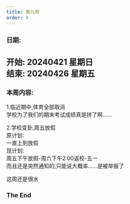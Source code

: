 ```yaml
---
title: 第九周
order: 9
---
```


### 日期:  
**开始: 20240421 星期日**  
**结束: 20240426 星期五**  
---

### 本周内容:  
1.临近期中,体育全部取消  
学校为了我们的期末考试成绩真是拼了啊......  

2.学校变卦,周五放假  
原计划:  
一直上到放假  
现计划:  
周五下午放假-周六下午2:00返校-五一  
而且还是突然通知的,只能说大概率......是被举报了  

这周还是很水  

### The End  